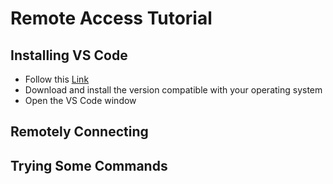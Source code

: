 # Remote Access Tutorial

## Installing VS Code
* Follow this [Link](https://code.visualstudio.com/)
* Download and install the version compatible with your operating system
* Open the VS Code window

## Remotely Connecting

## Trying Some Commands
